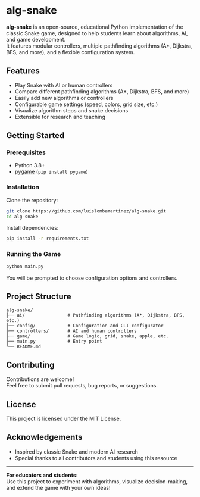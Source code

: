# alg-snake

**alg-snake** is an open-source, educational Python implementation of the classic Snake game, designed to help students learn about algorithms, AI, and game development.  
It features modular controllers, multiple pathfinding algorithms (A*, Dijkstra, BFS, and more), and a flexible configuration system.

## Features

- Play Snake with AI or human controllers
- Compare different pathfinding algorithms (A*, Dijkstra, BFS, and more)
- Easily add new algorithms or controllers
- Configurable game settings (speed, colors, grid size, etc.)
- Visualize algorithm steps and snake decisions
- Extensible for research and teaching

## Getting Started

### Prerequisites

- Python 3.8+
- [pygame](https://www.pygame.org/) (`pip install pygame`)

### Installation

Clone the repository:

```bash
git clone https://github.com/luislombamartinez/alg-snake.git
cd alg-snake
```

Install dependencies:

```bash
pip install -r requirements.txt
```

### Running the Game

```bash
python main.py
```

You will be prompted to choose configuration options and controllers.

## Project Structure

```
alg-snake/
├── ai/                # Pathfinding algorithms (A*, Dijkstra, BFS, etc.)
├── config/            # Configuration and CLI configurator
├── controllers/       # AI and human controllers
├── game/              # Game logic, grid, snake, apple, etc.
├── main.py            # Entry point
└── README.md
```

## Contributing

Contributions are welcome!  
Feel free to submit pull requests, bug reports, or suggestions.

## License

This project is licensed under the MIT License.

## Acknowledgements

- Inspired by classic Snake and modern AI research
- Special thanks to all contributors and students using this resource

---

**For educators and students:**  
Use this project to experiment with algorithms, visualize decision-making, and extend the game with your own ideas!

